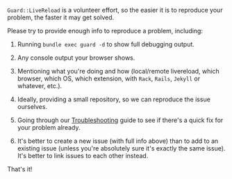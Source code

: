 `Guard::LiveReload` is a volunteer effort, so the easier it is to reproduce your problem, the faster it may get solved.

Please try to provide enough info to reproduce a problem, including:

1. Running `bundle exec guard -d` to show full debugging output.

2. Any console output your browser shows.

3. Mentioning what you're doing and how (local/remote livereload, which browser, which OS, which extension, with `Rack`, `Rails`, `Jekyll` or whatever, etc.).

3. Ideally, providing a small repository, so we can reproduce the issue ourselves.

4. Going through our [Troubleshooting](https://github.com/guard/guard-livereload/wiki/Troubleshooting) guide to see if there's a quick fix for your problem already.

5. It's better to create a new issue (with full info above) than to add to an existing issue (unless you're absolutely sure it's exactly the same issue). It's better to link issues to each other instead.

That's it!

